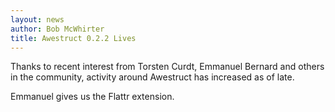 ```yaml
---
layout: news
author: Bob McWhirter
title: Awestruct 0.2.2 Lives
---
```


Thanks to recent interest from Torsten Curdt, Emmanuel Bernard and others in the community,
activity around Awestruct has increased as of late.

Emmanuel gives us the Flattr extension.
